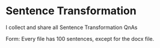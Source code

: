 # Sentence Transformation
I collect and share all Sentence Transformation QnAs

Form: Every file has 100 sentences, except for the docx file.
